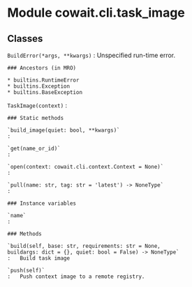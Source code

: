 Module cowait.cli.task_image
============================

Classes
-------

`BuildError(*args, **kwargs)`
:   Unspecified run-time error.

    ### Ancestors (in MRO)

    * builtins.RuntimeError
    * builtins.Exception
    * builtins.BaseException

`TaskImage(context)`
:   

    ### Static methods

    `build_image(quiet: bool, **kwargs)`
    :

    `get(name_or_id)`
    :

    `open(context: cowait.cli.context.Context = None)`
    :

    `pull(name: str, tag: str = 'latest') ‑> NoneType`
    :

    ### Instance variables

    `name`
    :

    ### Methods

    `build(self, base: str, requirements: str = None, buildargs: dict = {}, quiet: bool = False) ‑> NoneType`
    :   Build task image

    `push(self)`
    :   Push context image to a remote registry.